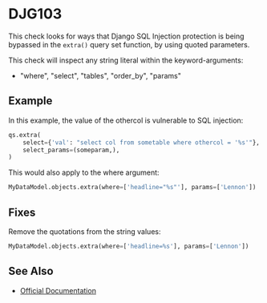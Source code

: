 # DJG103

This check looks for ways that Django SQL Injection protection is being bypassed in the `extra()` query set function, by using quoted parameters.

This check will inspect any string literal within the keyword-arguments:

* "where", "select", "tables", "order_by", "params"

## Example

In this example, the value of the othercol is vulnerable to SQL injection:

```python
qs.extra(
    select={'val': "select col from sometable where othercol = '%s'"},
    select_params=(someparam,),
)
```

This would also apply to the where argument:

```python
MyDataModel.objects.extra(where=['headline="%s"'], params=['Lennon'])
```

## Fixes

Remove the quotations from the string values:

```python
MyDataModel.objects.extra(where=['headline=%s'], params=['Lennon'])
```

## See Also

* [Official Documentation](https://docs.djangoproject.com/en/3.0/ref/models/querysets/#extra)